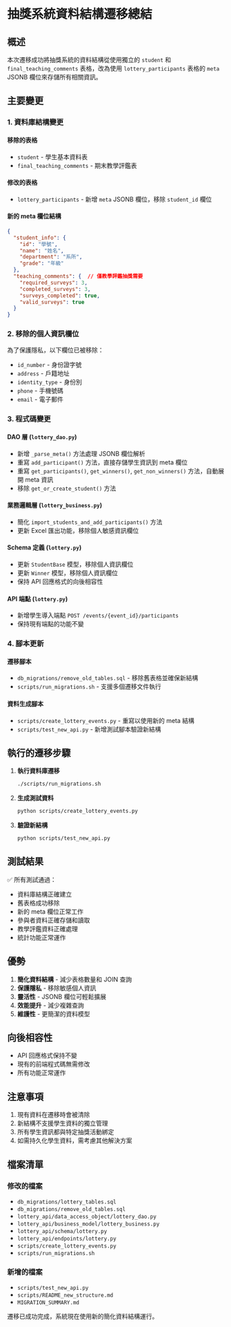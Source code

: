 # 抽獎系統資料結構遷移總結

## 概述

本次遷移成功將抽獎系統的資料結構從使用獨立的 `student` 和 `final_teaching_comments` 表格，改為使用 `lottery_participants` 表格的 `meta` JSONB 欄位來存儲所有相關資訊。

## 主要變更

### 1. 資料庫結構變更

#### 移除的表格
- `student` - 學生基本資料表
- `final_teaching_comments` - 期末教學評鑑表

#### 修改的表格
- `lottery_participants` - 新增 `meta` JSONB 欄位，移除 `student_id` 欄位

#### 新的 meta 欄位結構
```json
{
  "student_info": {
    "id": "學號",
    "name": "姓名", 
    "department": "系所",
    "grade": "年級"
  },
  "teaching_comments": {  // 僅教學評鑑抽獎需要
    "required_surveys": 3,
    "completed_surveys": 3,
    "surveys_completed": true,
    "valid_surveys": true
  }
}
```

### 2. 移除的個人資訊欄位
為了保護隱私，以下欄位已被移除：
- `id_number` - 身份證字號
- `address` - 戶籍地址  
- `identity_type` - 身份別
- `phone` - 手機號碼
- `email` - 電子郵件

### 3. 程式碼變更

#### DAO 層 (`lottery_dao.py`)
- 新增 `_parse_meta()` 方法處理 JSONB 欄位解析
- 重寫 `add_participant()` 方法，直接存儲學生資訊到 meta 欄位
- 重寫 `get_participants()`, `get_winners()`, `get_non_winners()` 方法，自動展開 meta 資訊
- 移除 `get_or_create_student()` 方法

#### 業務邏輯層 (`lottery_business.py`)
- 簡化 `import_students_and_add_participants()` 方法
- 更新 Excel 匯出功能，移除個人敏感資訊欄位

#### Schema 定義 (`lottery.py`)
- 更新 `StudentBase` 模型，移除個人資訊欄位
- 更新 `Winner` 模型，移除個人資訊欄位
- 保持 API 回應格式的向後相容性

#### API 端點 (`lottery.py`)
- 新增學生導入端點 `POST /events/{event_id}/participants`
- 保持現有端點的功能不變

### 4. 腳本更新

#### 遷移腳本
- `db_migrations/remove_old_tables.sql` - 移除舊表格並確保新結構
- `scripts/run_migrations.sh` - 支援多個遷移文件執行

#### 資料生成腳本
- `scripts/create_lottery_events.py` - 重寫以使用新的 meta 結構
- `scripts/test_new_api.py` - 新增測試腳本驗證新結構

## 執行的遷移步驟

1. **執行資料庫遷移**
   ```bash
   ./scripts/run_migrations.sh
   ```

2. **生成測試資料**
   ```bash
   python scripts/create_lottery_events.py
   ```

3. **驗證新結構**
   ```bash
   python scripts/test_new_api.py
   ```

## 測試結果

✅ 所有測試通過：
- 資料庫結構正確建立
- 舊表格成功移除
- 新的 meta 欄位正常工作
- 參與者資料正確存儲和讀取
- 教學評鑑資料正確處理
- 統計功能正常運作

## 優勢

1. **簡化資料結構** - 減少表格數量和 JOIN 查詢
2. **保護隱私** - 移除敏感個人資訊
3. **靈活性** - JSONB 欄位可輕鬆擴展
4. **效能提升** - 減少複雜查詢
5. **維護性** - 更簡潔的資料模型

## 向後相容性

- API 回應格式保持不變
- 現有的前端程式碼無需修改
- 所有功能正常運作

## 注意事項

1. 現有資料在遷移時會被清除
2. 新結構不支援學生資料的獨立管理
3. 所有學生資訊都與特定抽獎活動綁定
4. 如需持久化學生資料，需考慮其他解決方案

## 檔案清單

### 修改的檔案
- `db_migrations/lottery_tables.sql`
- `db_migrations/remove_old_tables.sql`
- `lottery_api/data_access_object/lottery_dao.py`
- `lottery_api/business_model/lottery_business.py`
- `lottery_api/schema/lottery.py`
- `lottery_api/endpoints/lottery.py`
- `scripts/create_lottery_events.py`
- `scripts/run_migrations.sh`

### 新增的檔案
- `scripts/test_new_api.py`
- `scripts/README_new_structure.md`
- `MIGRATION_SUMMARY.md`

遷移已成功完成，系統現在使用新的簡化資料結構運行。 